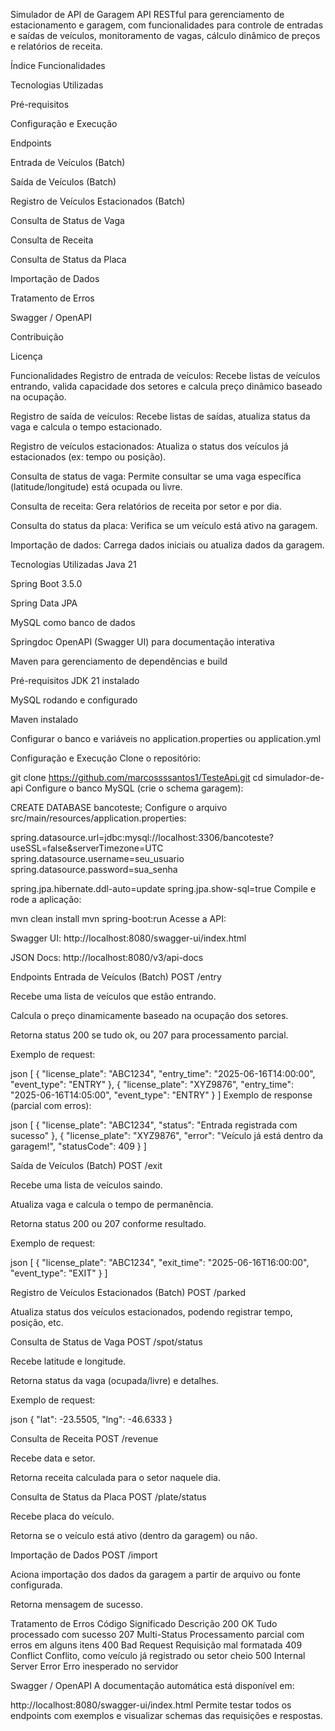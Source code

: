 Simulador de API de Garagem
API RESTful para gerenciamento de estacionamento e garagem, com funcionalidades para controle de entradas e saídas de veículos, monitoramento de vagas, cálculo dinâmico de preços e relatórios de receita.

Índice
Funcionalidades

Tecnologias Utilizadas

Pré-requisitos

Configuração e Execução

Endpoints

Entrada de Veículos (Batch)

Saída de Veículos (Batch)

Registro de Veículos Estacionados (Batch)

Consulta de Status de Vaga

Consulta de Receita

Consulta de Status da Placa

Importação de Dados

Tratamento de Erros

Swagger / OpenAPI

Contribuição

Licença

Funcionalidades
Registro de entrada de veículos: Recebe listas de veículos entrando, valida capacidade dos setores e calcula preço dinâmico baseado na ocupação.

Registro de saída de veículos: Recebe listas de saídas, atualiza status da vaga e calcula o tempo estacionado.

Registro de veículos estacionados: Atualiza o status dos veículos já estacionados (ex: tempo ou posição).

Consulta de status de vaga: Permite consultar se uma vaga específica (latitude/longitude) está ocupada ou livre.

Consulta de receita: Gera relatórios de receita por setor e por dia.

Consulta do status da placa: Verifica se um veículo está ativo na garagem.

Importação de dados: Carrega dados iniciais ou atualiza dados da garagem.

Tecnologias Utilizadas
Java 21

Spring Boot 3.5.0

Spring Data JPA

MySQL como banco de dados

Springdoc OpenAPI (Swagger UI) para documentação interativa

Maven para gerenciamento de dependências e build

Pré-requisitos
JDK 21 instalado

MySQL rodando e configurado

Maven instalado

Configurar o banco e variáveis no application.properties ou application.yml

Configuração e Execução
Clone o repositório:

git clone https://github.com/marcossssantos1/TesteApi.git
cd simulador-de-api
Configure o banco MySQL (crie o schema garagem):

CREATE DATABASE bancoteste;
Configure o arquivo src/main/resources/application.properties:

spring.datasource.url=jdbc:mysql://localhost:3306/bancoteste?useSSL=false&serverTimezone=UTC
spring.datasource.username=seu_usuario
spring.datasource.password=sua_senha

spring.jpa.hibernate.ddl-auto=update
spring.jpa.show-sql=true
Compile e rode a aplicação:

mvn clean install
mvn spring-boot:run
Acesse a API:

Swagger UI: http://localhost:8080/swagger-ui/index.html

JSON Docs: http://localhost:8080/v3/api-docs

Endpoints
Entrada de Veículos (Batch)
POST /entry

Recebe uma lista de veículos que estão entrando.

Calcula o preço dinamicamente baseado na ocupação dos setores.

Retorna status 200 se tudo ok, ou 207 para processamento parcial.

Exemplo de request:

json
[
  {
    "license_plate": "ABC1234",
    "entry_time": "2025-06-16T14:00:00",
    "event_type": "ENTRY"
  },
  {
    "license_plate": "XYZ9876",
    "entry_time": "2025-06-16T14:05:00",
    "event_type": "ENTRY"
  }
]
Exemplo de response (parcial com erros):

json
[
  {
    "license_plate": "ABC1234",
    "status": "Entrada registrada com sucesso"
  },
  {
    "license_plate": "XYZ9876",
    "error": "Veículo já está dentro da garagem!",
    "statusCode": 409
  }
]

Saída de Veículos (Batch)
POST /exit

Recebe uma lista de veículos saindo.

Atualiza vaga e calcula o tempo de permanência.

Retorna status 200 ou 207 conforme resultado.

Exemplo de request:

json
[
  {
    "license_plate": "ABC1234",
    "exit_time": "2025-06-16T16:00:00",
    "event_type": "EXIT"
  }
]

Registro de Veículos Estacionados (Batch)
POST /parked

Atualiza status dos veículos estacionados, podendo registrar tempo, posição, etc.

Consulta de Status de Vaga
POST /spot/status

Recebe latitude e longitude.

Retorna status da vaga (ocupada/livre) e detalhes.

Exemplo de request:

json
{
  "lat": -23.5505,
  "lng": -46.6333
}

Consulta de Receita
POST /revenue

Recebe data e setor.

Retorna receita calculada para o setor naquele dia.

Consulta de Status da Placa
POST /plate/status

Recebe placa do veículo.

Retorna se o veículo está ativo (dentro da garagem) ou não.

Importação de Dados
POST /import

Aciona importação dos dados da garagem a partir de arquivo ou fonte configurada.

Retorna mensagem de sucesso.

Tratamento de Erros
Código	Significado	Descrição
200	OK	Tudo processado com sucesso
207	Multi-Status	Processamento parcial com erros em alguns itens
400	Bad Request	Requisição mal formatada
409	Conflict	Conflito, como veículo já registrado ou setor cheio
500	Internal Server Error	Erro inesperado no servidor

Swagger / OpenAPI
A documentação automática está disponível em:

http://localhost:8080/swagger-ui/index.html
Permite testar todos os endpoints com exemplos e visualizar schemas das requisições e respostas.


